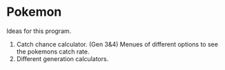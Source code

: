 # Pokemon

Ideas for this program.

1. Catch chance calculator. (Gen 3&4)
	Menues of different options to see the pokemons catch rate.
2. Different generation calculators.
